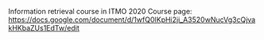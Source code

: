 Information retrieval course in ITMO 2020
Course page: https://docs.google.com/document/d/1wfQ0IKpHi2ji_A3520wNucVg3cQjvakHKbaZUs1EdTw/edit

